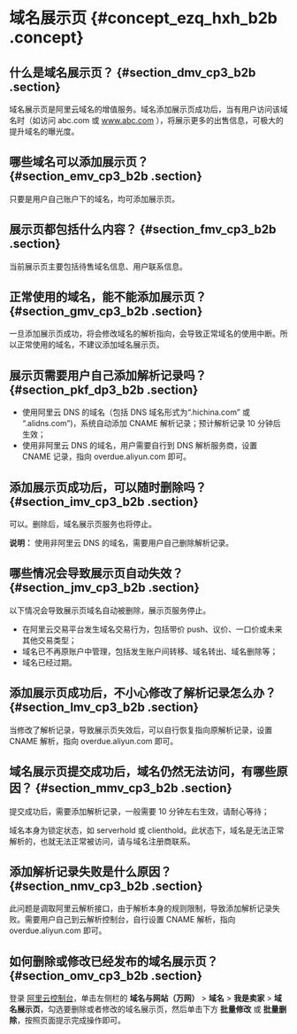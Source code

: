 # 域名展示页 {#concept_ezq_hxh_b2b .concept}

## 什么是域名展示页？ {#section_dmv_cp3_b2b .section}

域名展示页是阿里云域名的增值服务。域名添加展示页成功后，当有用户访问该域名时（如访问 abc.com 或 www.abc.com ），将展示更多的出售信息，可极大的提升域名的曝光度。

## 哪些域名可以添加展示页？ {#section_emv_cp3_b2b .section}

只要是用户自己账户下的域名，均可添加展示页。

## 展示页都包括什么内容？ {#section_fmv_cp3_b2b .section}

当前展示页主要包括待售域名信息、用户联系信息。

## 正常使用的域名，能不能添加展示页？ {#section_gmv_cp3_b2b .section}

一旦添加展示页成功，将会修改域名的解析指向，会导致正常域名的使用中断。所以正常使用的域名，不建议添加域名展示页。

## 展示页需要用户自己添加解析记录吗？ {#section_pkf_dp3_b2b .section}

-   使用阿里云 DNS 的域名（包括 DNS 域名形式为“.hichina.com” 或 “.alidns.com”\)，系统自动添加 CNAME 解析记录；预计解析记录 10 分钟后生效；
-   使用非阿里云 DNS 的域名，用户需要自行到 DNS 解析服务商，设置 CNAME 记录，指向 overdue.aliyun.com 即可。

## 添加展示页成功后，可以随时删除吗？ {#section_imv_cp3_b2b .section}

可以。删除后，域名展示页服务也将停止。

**说明：** 使用非阿里云 DNS 的域名，需要用户自己删除解析记录。

## 哪些情况会导致展示页自动失效？ {#section_jmv_cp3_b2b .section}

以下情况会导致展示页域名自动被删除，展示页服务停止。

-   在阿里云交易平台发生域名交易行为，包括带价 push、议价、一口价或未来其他交易类型；
-   域名已不再原账户中管理，包括发生账户间转移、域名转出、域名删除等；
-   域名已经过期。

## 添加展示页成功后，不小心修改了解析记录怎么办？ {#section_lmv_cp3_b2b .section}

当修改了解析记录，导致展示页失效后，可以自行恢复指向原解析记录，设置 CNAME 解析，指向 overdue.aliyun.com 即可。

## 域名展示页提交成功后，域名仍然无法访问，有哪些原因？ {#section_mmv_cp3_b2b .section}

提交成功后，需要添加解析记录，一般需要 10 分钟左右生效，请耐心等待；

域名本身为锁定状态，如 serverhold 或 clienthold。此状态下，域名是无法正常解析的，也就无法正常被访问，请与域名注册商联系。

## 添加解析记录失败是什么原因？ {#section_nmv_cp3_b2b .section}

此问题是调取阿里云解析接口，由于解析本身的规则限制，导致添加解析记录失败。需要用户自己到云解析控制台，自行设置 CNAME 解析，指向 overdue.aliyun.com 即可。

## 如何删除或修改已经发布的域名展示页？ {#section_omv_cp3_b2b .section}

登录 [阿里云控制台](https://home.console.aliyun.com/new#/)，单击左侧栏的 **域名与网站（万网）** \> **域名** \> **我是卖家** \> **域名展示页**，勾选要删除或者修改的域名展示页，然后单击下方 **批量修改** 或 **批量删除**，按照页面提示完成操作即可。

